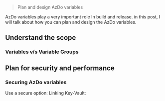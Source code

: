 > Plan and design AzDo variables 

AzDo variables play a very important role In build and release.
in this post, I will talk about how you can plan and design the AzDo variables.

<!--more-->

## Understand the scope

### Variables v/s Variable Groups

## Plan for security and performance

### Securing AzDo variables

Use a secure option:
Linking Key-Vault:




